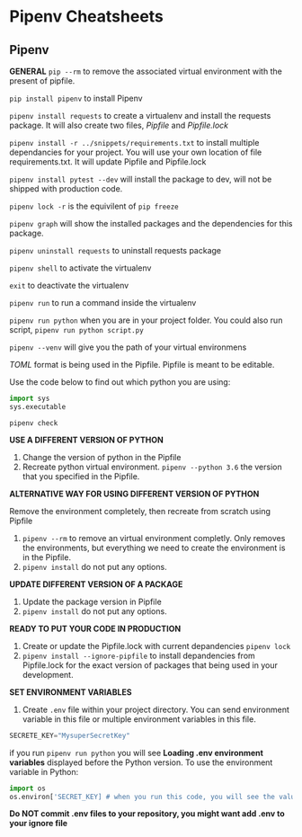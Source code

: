 # Pipenv Cheatsheets 

## Pipenv

**GENERAL**
`pip --rm` to remove the associated virtual environment with the present of pipfile.

`pip install pipenv` to install Pipenv

`pipenv install requests` to create a virtualenv and install the requests package. It will also create two files, *Pipfile* and *Pipfile.lock* 

`pipenv install -r ../snippets/requirements.txt` to install multiple dependancies for your project. You will use your own location of file requirements.txt. It will update Pipfile and Pipfile.lock 

`pipenv install pytest --dev` will install the package to dev, will not be shipped with production code. 

`pipenv lock -r`  is the equivilent of `pip freeze` 

`pipenv graph` will show the installed packages and the dependencies for this package. 

`pipenv uninstall requests` to uninstall requests package

`pipenv shell` to activate the virtualenv 

`exit` to deactivate the virtualenv

`pipenv run` to run a command inside the virtualenv

`pipenv run python` when you are in your project folder. You could also run script, `pipenv run python script.py`

`pipenv --venv` will give you the path of your virtual environmens 

*TOML* format is being used in the Pipfile. Pipfile is meant to be editable. 

Use the code below to find out which python you are using: 
``` Python
import sys
sys.executable
```

`pipenv check` 

**USE A DIFFERENT VERSION OF PYTHON** 

1. Change the version of python in the Pipfile
2. Recreate python virtual environment. `pipenv --python 3.6` the version that you specified in the Pipfile. 

**ALTERNATIVE WAY FOR USING DIFFERENT VERSION OF PYTHON** 

Remove the environment completely, then recreate from scratch using Pipfile

1. `pipenv --rm` to remove an virtual environment completly. Only removes the environments, but everything we need to create the environment is in the Pipfile. 
2. `pipenv install` do not put any options. 

**UPDATE DIFFERENT VERSION OF A PACKAGE**

1. Update the package version in Pipfile
2. `pipenv install` do not put any options. 

**READY TO PUT YOUR CODE IN PRODUCTION**

1. Create or update the Pipfile.lock with current depandencies `pipenv lock` 
2. `pipenv install --ignore-pipfile` to install depandencies from Pipfile.lock for the exact version of packages that being used in your development. 

**SET ENVIRONMENT VARIABLES**
1. Create `.env` file within your project directory. You can send environment variable in this file or multiple environment variables in this file. 

```Python
SECRETE_KEY="MysuperSecretKey"

```
if you run `pipenv run python` you will see **Loading .env environment variables** displayed before the Python version. 
To use the environment variable in Python: 

```Python
import os
os.environ['SECRET_KEY] # when you run this code, you will see the value that you assigned to this variable. 

```
**Do NOT commit .env files to your repository, you might want add .env to your ignore file** 

















 

